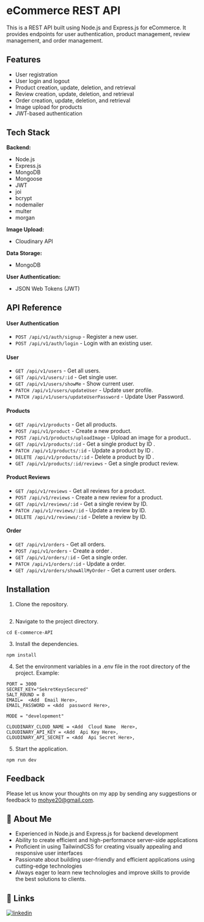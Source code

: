 # eCommerce REST API

This is a REST API built using Node.js and Express.js for eCommerce. It provides endpoints for user authentication, product management, review management, and order management.

## Features

- User registration
- User login and logout
- Product creation, update, deletion, and retrieval
- Review creation, update, deletion, and retrieval
- Order creation, update, deletion, and retrieval
- Image upload for products
- JWT-based authentication

## Tech Stack

**Backend:**

- Node.js
- Express.js
- MongoDB
- Mongoose
- JWT
- joi
- bcrypt
- nodemailer
- multer
- morgan

**Image Upload:**

- Cloudinary API

**Data Storage:**

- MongoDB

**User Authentication:**

- JSON Web Tokens (JWT)

## API Reference

#### User Authentication

- `POST /api/v1/auth/signup` - Register a new user.
- `POST /api/v1/auth/login` - Login with an existing user.

#### User

- `GET /api/v1/users` - Get all users.
- `GET /api/v1/users/:id` - Get single user.
- `GET /api/v1/users/showMe` - Show current user.
- `PATCH /api/v1/users/updateUser` - Update user profile.
- `PATCH /api/v1/users/updateUserPassword` - Update User Password.

#### Products

- `GET /api/v1/products` - Get all products.
- `POST /api/v1/product` - Create a new product.
- `POST /api/v1/products/uploadImage` - Upload an image for a product..
- `GET /api/v1/products/:id` - Get a single product by ID .
- `PATCH /api/v1/products/:id` - Update a product by ID .
- `DELETE /api/v1/products/:id` - Delete a product by ID .
- `GET /api/v1/products/:id/reviews` - Get a single product review.

#### Product Reviews

- `GET /api/v1/reviews` - Get all reviews for a product.
- `POST /api/v1/reviews` - Create a new review for a product.
- `GET /api/v1/reviews/:id` - Get a single review by ID.
- `PATCH /api/v1/reviews/:id` - Update a review by ID.
- `DELETE /api/v1/reviews/:id` - Delete a review by ID.

#### Order

- `GET /api/v1/orders` - Get all orders.
- `POST /api/v1/orders` - Create a order .
- `GET /api/v1/orders/:id` - Get a single order.
- `PATCH /api/v1/orders/:id` - Update a order.
- `GET /api/v1/orders/showAllMyOrder` - Get a current user orders.

## Installation

1. Clone the repository.

```

```

2. Navigate to the project directory.

```
cd E-commerce-API
```

3. Install the dependencies.

```
npm install
```

4. Set the environment variables in a .env file in the root directory of the project.
   Example:

```
PORT = 3000
SECRET_KEY="SekretKeysSecured"
SALT_ROUND = 8
EMAIL=  <Add  Email Here>,
EMAIL_PASSWORD = <Add  password Here>,

MODE = "developement"

CLOUDINARY_CLOUD_NAME = <Add  Cloud Name  Here>,
CLOUDINARY_API_KEY = <Add  Api Key Here>,
CLOUDINARY_API_SECRET = <Add  Api Secret Here>,

```

5. Start the application.

```
npm run dev

```

## Feedback

Please let us know your thoughts on my app by sending any suggestions or feedback to mohye20@gmail.com.

## 🚀 About Me

- Experienced in Node.js and Express.js for backend development
- Ability to create efficient and high-performance server-side applications
- Proficient in using TailwindCSS for creating visually appealing and responsive user interfaces
- Passionate about building user-friendly and efficient applications using cutting-edge technologies
- Always eager to learn new technologies and improve skills to provide the best solutions to clients.

## 🔗 Links

[![linkedin](https://img.shields.io/badge/linkedin-0A66C2?style=for-the-badge&logo=linkedin&logoColor=white)](https://www.linkedin.com/in/mohye-elsayed-20504a287/)
